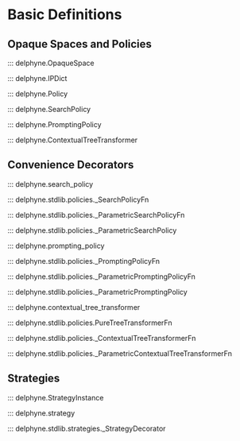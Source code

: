 # Basic Definitions

## Opaque Spaces and Policies

::: delphyne.OpaqueSpace

::: delphyne.IPDict

::: delphyne.Policy

::: delphyne.SearchPolicy

::: delphyne.PromptingPolicy

::: delphyne.ContextualTreeTransformer

## Convenience Decorators

::: delphyne.search_policy

::: delphyne.stdlib.policies._SearchPolicyFn

::: delphyne.stdlib.policies._ParametricSearchPolicyFn

::: delphyne.stdlib.policies._ParametricSearchPolicy

::: delphyne.prompting_policy

::: delphyne.stdlib.policies._PromptingPolicyFn

::: delphyne.stdlib.policies._ParametricPromptingPolicyFn

::: delphyne.stdlib.policies._ParametricPromptingPolicy

::: delphyne.contextual_tree_transformer

::: delphyne.stdlib.policies.PureTreeTransformerFn

::: delphyne.stdlib.policies._ContextualTreeTransformerFn

::: delphyne.stdlib.policies._ParametricContextualTreeTransformerFn



## Strategies

::: delphyne.StrategyInstance

::: delphyne.strategy

::: delphyne.stdlib.strategies._StrategyDecorator
